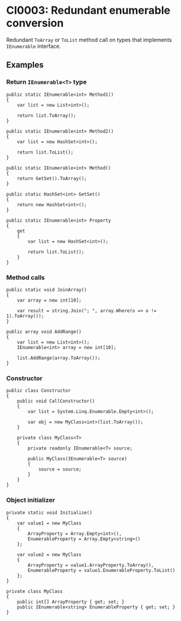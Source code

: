 # CI0003: Redundant enumerable conversion
Redundant `ToArray` or `ToList` method call on types that implements `IEnumerable` interface.

## Examples

### Return `IEnumerable<T>` type
```
public static IEnumerable<int> Method1()
{
	var list = new List<int>();

	return list.ToArray();
}
```

```
public static IEnumerable<int> Method2()
{
	var list = new HashSet<int>();

	return list.ToList();
}
```

```
public static IEnumerable<int> Method()
{
    return GetSet().ToArray();
}

public static HashSet<int> GetSet()
{
    return new HashSet<int>();
}
```

```
public static IEnumerable<int> Property
{
    get
    {
        var list = new HashSet<int>();

        return list.ToList();
    }
}
```

### Method calls
```
public static void JoinArray()
{
    var array = new int[10];

    var result = string.Join("; ", array.Where(o => o != 1).ToArray());
}
```

```
public array void AddRange()
{
	var list = new List<int>();
	IEnumerable<int> array = new int[10];

	list.AddRange(array.ToArray());
}
```

### Constructor
```
public class Constructor
{
    public void CallConstructor()
    {
        var list = System.Linq.Enumerable.Empty<int>();

        var obj = new MyClass<int>(list.ToArray());
    }

    private class MyClass<T>
    {
        private readonly IEnumerable<T> source;

        public MyClass(IEnumerable<T> source)
        {
            source = source;
        }
    }
}
```

### Object initializer

```
private static void Initialize()
{
    var value1 = new MyClass
    {
        ArrayProperty = Array.Empty<int>(),
        EnumerableProperty = Array.Empty<string>()
    };

    var value2 = new MyClass
    {
        ArrayProperty = value1.ArrayProperty.ToArray(),
        EnumerableProperty = value1.EnumerableProperty.ToList()
    };
}

private class MyClass
{
    public int[] ArrayProperty { get; set; }
    public IEnumerable<string> EnumerableProperty { get; set; }
}
```